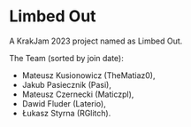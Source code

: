 # Limbed Out
A KrakJam 2023 project named as Limbed Out.

The Team (sorted by join date):
- Mateusz Kusionowicz (TheMatiaz0),
- Jakub Pasiecznik (Pasi),
- Mateusz Czernecki (Maticzpl),
- Dawid Fluder (Laterio),
- Łukasz Styrna (RGlitch).
